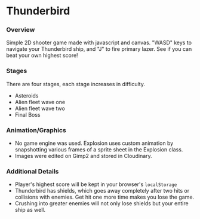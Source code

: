 # Thunderbird

### Overview

Simple 2D shooter game made with javascript and canvas. "WASD" keys to navigate your Thunderbird ship, and "J" to fire primary lazer. See if you can beat your own highest score!

### Stages
There are four stages, each stage increases in difficulty.
* Asteroids
* Alien fleet wave one
* Alien fleet wave two
* Final Boss

### Animation/Graphics

* No game engine was used. Explosion uses custom animation by snapshotting various frames of a sprite sheet in the Explosion class.
* Images were edited on Gimp2 and stored in Cloudinary.

### Additional Details

* Player's highest score will be kept in your browser's `localStorage`
* Thunderbird has shields, which goes away completely after two hits or collisions with enemies. Get hit one more time makes you lose the game.
* Crushing into greater enemies will not only lose shields but your entire ship as well.
